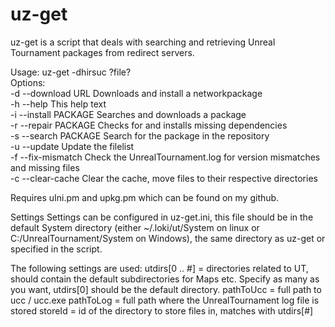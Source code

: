 uz-get
======

uz-get is a script that deals with searching and retrieving Unreal Tournament packages from redirect servers.

Usage: uz-get -dhirsuc ?file?  
Options:  
-d --download URL Downloads and install a networkpackage  
-h --help This help text  
-i --install PACKAGE Searches and downloads a package  
-r --repair PACKAGE Checks for and installs missing dependencies  
-s --search PACKAGE Search for the package in the repository  
-u --update Update the filelist  
-f --fix-mismatch Check the UnrealTournament.log for version mismatches and missing files  
-c --clear-cache Clear the cache, move files to their respective directories
   
Requires uIni.pm and upkg.pm which can be found on my github.

Settings
Settings can be configured in uz-get.ini, this file should be in the default System directory (either ~/.loki/ut/System on linux or C:/UnrealTournament/System on Windows), the same directory as uz-get or specified in the script.

The following settings are used:
utdirs[0 .. #] = directories related to UT, should contain the default subdirectories for Maps etc. Specify as many as you want, utdirs[0] should be the default directory.
pathToUcc = full path to ucc / ucc.exe
pathToLog = full path where the UnrealTournament log file is stored
storeId = id of the directory to store files in, matches with utdirs[#]

